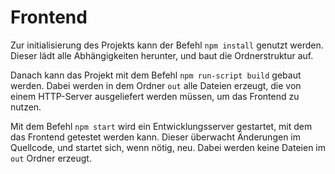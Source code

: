# Frontend

Zur initialisierung des Projekts kann der Befehl `npm install` genutzt werden.
Dieser lädt alle Abhängigkeiten herunter, und baut die Ordnerstruktur auf.

Danach kann das Projekt mit dem Befehl `npm run-script build` gebaut werden.
Dabei werden in dem Ordner `out` alle Dateien erzeugt, die von einem HTTP-Server
ausgeliefert werden müssen, um das Frontend zu nutzen.

Mit dem Befehl `npm start` wird ein Entwicklungsserver gestartet, mit dem das
Frontend getestet werden kann. Dieser überwacht Änderungen im Quellcode, und
startet sich, wenn nötig, neu. Dabei werden keine Dateien im `out` Ordner
erzeugt.

